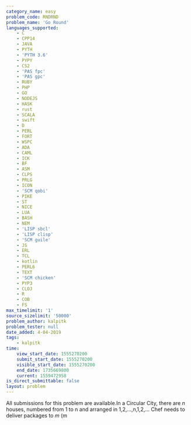 ```yaml
---
category_name: easy
problem_code: RNDRND
problem_name: 'Go Round'
languages_supported:
    - C
    - CPP14
    - JAVA
    - PYTH
    - 'PYTH 3.6'
    - PYPY
    - CS2
    - 'PAS fpc'
    - 'PAS gpc'
    - RUBY
    - PHP
    - GO
    - NODEJS
    - HASK
    - rust
    - SCALA
    - swift
    - D
    - PERL
    - FORT
    - WSPC
    - ADA
    - CAML
    - ICK
    - BF
    - ASM
    - CLPS
    - PRLG
    - ICON
    - 'SCM qobi'
    - PIKE
    - ST
    - NICE
    - LUA
    - BASH
    - NEM
    - 'LISP sbcl'
    - 'LISP clisp'
    - 'SCM guile'
    - JS
    - ERL
    - TCL
    - kotlin
    - PERL6
    - TEXT
    - 'SCM chicken'
    - PYP3
    - CLOJ
    - R
    - COB
    - FS
max_timelimit: '1'
source_sizelimit: '50000'
problem_author: kalpitk
problem_tester: null
date_added: 4-04-2019
tags:
    - kalpitk
time:
    view_start_date: 1555270200
    submit_start_date: 1555270200
    visible_start_date: 1555270200
    end_date: 1735669800
    current: 1559472958
is_direct_submittable: false
layout: problem
---
```

All submissions for this problem are available.In a Circular City, there are $n$ houses, numbered from 1 to n and arranged in 1,2,...,n,1,2,... Chef needs to deliver packages to $m$ (m
